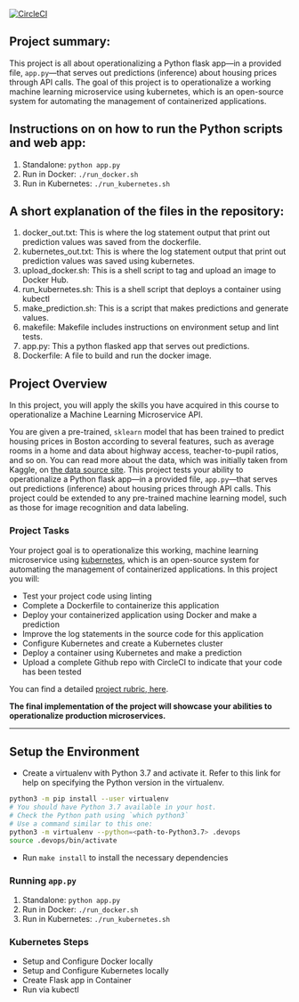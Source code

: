 [![CircleCI](https://dl.circleci.com/status-badge/img/gh/AYO32/DevOps_Microservices/tree/master.svg?style=svg)](https://dl.circleci.com/status-badge/redirect/gh/AYO32/DevOps_Microservices/tree/master)

## Project summary:
This project is all about operationalizing a Python flask app—in a provided file, `app.py`—that serves out predictions (inference) about housing prices through API calls.
The goal of this project is to operationalize a working machine learning microservice using kubernetes, which is an open-source system for automating the management of containerized applications.

## Instructions on on how to run the Python scripts and web app:
1. Standalone:  `python app.py`
2. Run in Docker:  `./run_docker.sh`
3. Run in Kubernetes:  `./run_kubernetes.sh`

## A short explanation of the files in the repository:
1. docker_out.txt: This is where the log statement output that print out prediction values was saved from the dockerfile.
2. kubernetes_out.txt: This is where the log statement output that print out prediction values was saved using kubernetes.
3. upload_docker.sh: This is a shell script to tag and upload an image to Docker Hub.
4. run_kubernetes.sh: This is a shell script that deploys a container using kubectl
5. make_prediction.sh: This is a script that makes predictions and generate values.
6. makefile: Makefile includes instructions on environment setup and lint tests.
7. app.py: This a python flasked app that serves out predictions.
8. Dockerfile: A file to build and run the docker image.


## Project Overview

In this project, you will apply the skills you have acquired in this course to operationalize a Machine Learning Microservice API. 

You are given a pre-trained, `sklearn` model that has been trained to predict housing prices in Boston according to several features, such as average rooms in a home and data about highway access, teacher-to-pupil ratios, and so on. You can read more about the data, which was initially taken from Kaggle, on [the data source site](https://www.kaggle.com/c/boston-housing). This project tests your ability to operationalize a Python flask app—in a provided file, `app.py`—that serves out predictions (inference) about housing prices through API calls. This project could be extended to any pre-trained machine learning model, such as those for image recognition and data labeling.

### Project Tasks

Your project goal is to operationalize this working, machine learning microservice using [kubernetes](https://kubernetes.io/), which is an open-source system for automating the management of containerized applications. In this project you will:
* Test your project code using linting
* Complete a Dockerfile to containerize this application
* Deploy your containerized application using Docker and make a prediction
* Improve the log statements in the source code for this application
* Configure Kubernetes and create a Kubernetes cluster
* Deploy a container using Kubernetes and make a prediction
* Upload a complete Github repo with CircleCI to indicate that your code has been tested

You can find a detailed [project rubric, here](https://review.udacity.com/#!/rubrics/2576/view).

**The final implementation of the project will showcase your abilities to operationalize production microservices.**

---

## Setup the Environment

* Create a virtualenv with Python 3.7 and activate it. Refer to this link for help on specifying the Python version in the virtualenv. 
```bash
python3 -m pip install --user virtualenv
# You should have Python 3.7 available in your host. 
# Check the Python path using `which python3`
# Use a command similar to this one:
python3 -m virtualenv --python=<path-to-Python3.7> .devops
source .devops/bin/activate
```
* Run `make install` to install the necessary dependencies

### Running `app.py`

1. Standalone:  `python app.py`
2. Run in Docker:  `./run_docker.sh`
3. Run in Kubernetes:  `./run_kubernetes.sh`

### Kubernetes Steps

* Setup and Configure Docker locally
* Setup and Configure Kubernetes locally
* Create Flask app in Container
* Run via kubectl
